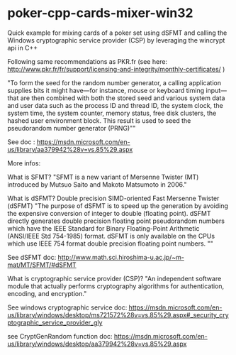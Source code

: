 # poker-cpp-cards-mixer-win32
Quick example for mixing cards of a poker set using dSFMT and calling the Windows cryptographic service provider (CSP) by leveraging the wincrypt api in C++

Following same recommendations as PKR.fr (see here: http://www.pkr.fr/fr/support/licensing-and-integrity/monthly-certificates/ )

"To form the seed for the random number generator, a calling application supplies bits it might have—for instance, mouse or keyboard timing input—that are then combined with both the stored seed and various system data and user data such as the process ID and thread ID, the system clock, the system time, the system counter, memory status, free disk clusters, the hashed user environment block. This result is used to seed the pseudorandom number generator (PRNG)""

See doc : https://msdn.microsoft.com/en-us/library/aa379942%28v=vs.85%29.aspx

More infos:

What is SFMT?
"SFMT is a new variant of Mersenne Twister (MT) introduced by Mutsuo Saito and Makoto Matsumoto in 2006."

What is dSFMT?
Double precision SIMD-oriented Fast Mersenne Twister (dSFMT)
"The purpose of dSFMT is to speed up the generation by avoiding the expensive conversion of integer to double (floating point). dSFMT directly generates double precision floating point pseudorandom numbers which have the IEEE Standard for Binary Floating-Point Arithmetic (ANSI/IEEE Std 754-1985) format. dSFMT is only available on the CPUs which use IEEE 754 format double precision floating point numbers. ""

See dSFMT doc: http://www.math.sci.hiroshima-u.ac.jp/~m-mat/MT/SFMT/#dSFMT


What is cryptographic service provider (CSP)?
"An independent software module that actually performs cryptography algorithms for authentication, encoding, and encryption."

See windows cryptographic service doc: https://msdn.microsoft.com/en-us/library/windows/desktop/ms721572%28v=vs.85%29.aspx#_security_cryptographic_service_provider_gly

see CryptGenRandom function doc: https://msdn.microsoft.com/en-us/library/windows/desktop/aa379942%28v=vs.85%29.aspx